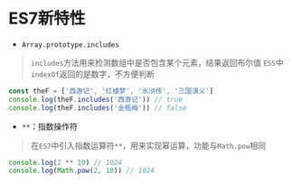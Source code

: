 # ES7新特性

- `Array.prototype.includes`

> `includes`方法用来检测数组中是否包含某个元素，结果返回布尔值
> `ES5`中`indexOf`返回的是数字，不方便判断

```javascript
const theF = ['西游记', '红楼梦', '水浒传', '三国演义']
console.log(theF.includes('西游记')) // true
console.log(theF.includes('金瓶梅')) // false
```

- `**`：指数操作符

> 在`ES7`中引入指数运算符`**`，用来实现幂运算，功能与`Math.pow`相同

```javascript
console.log(2 ** 10) // 1024
console.log(Math.pow(2, 10)) // 1024
```
